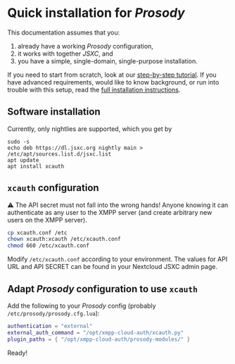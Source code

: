 # Quick installation for *Prosody*

This documentation assumes that you:
1. already have a working *Prosody* configuration,
1. it works with together *JSXC*, and
1. you have a simple, single-domain, single-purpose installation.

If you need to start from scratch, look at our
[step-by-step tutorial](https://github.com/jsxc/xmpp-cloud-auth/wiki/raspberry-pi-en).
If you have advanced requirements, would like to know background,
or run into trouble with this setup, read the
[full installation instructions](./Installation.md).

## Software installation

Currently, only nightlies are supported, which you get by
```
sudo -s
echo deb https://dl.jsxc.org nightly main > /etc/apt/sources.list.d/jsxc.list
apt update
apt install xcauth
```

## `xcauth` configuration

:warning: The API secret must not fall into the wrong hands!
Anyone knowing it can authenticate as any user to the XMPP server
(and create arbitrary new users on the XMPP server).

```sh
cp xcauth.conf /etc
chown xcauth:xcauth /etc/xcauth.conf
chmod 660 /etc/xcauth.conf
```
Modify `/etc/xcauth.conf` according to your environment. The values for
API URL and API SECRET can be found in your Nextcloud JSXC admin page.

## Adapt *Prosody* configuration to use `xcauth`

Add the following to your *Prosody* config (probably `/etc/prosody/prosody.cfg.lua`):
```lua
authentication = "external"
external_auth_command = "/opt/xmpp-cloud-auth/xcauth.py"
plugin_paths = { "/opt/xmpp-cloud-auth/prosody-modules/" }
```

Ready!
